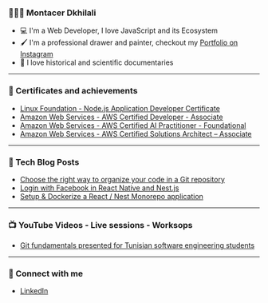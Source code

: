 ### 🙋🏻‍♂️ Montacer Dkhilali

- 💻 I'm a Web Developer, I love JavaScript and its Ecosystem
- 🖌 I'm a professional drawer and painter, checkout my [Portfolio on Instagram](https://instagram.com/montacerart)
- 💜 I love historical and scientific documentaries

---

### 📜 Certificates and achievements

- [Linux Foundation - Node.js Application Developer Certificate](https://www.credly.com/badges/f42b9299-4e32-47f3-a84a-1e11eec12c3a)
- [Amazon Web Services - AWS Certified Developer - Associate](https://www.credly.com/badges/6b4a2d98-2f20-4c59-9446-91adfd75af1d)
- [Amazon Web Services - AWS Certified AI Practitioner - Foundational](https://www.credly.com/badges/b9e8f6b8-0699-4d67-8619-4694893f46c1)
- [Amazon Web Services - AWS Certified Solutions Architect – Associate](https://www.credly.com/badges/73f48ef0-dafb-4239-bffe-dd71ef45b680)

---

### 📕 Tech Blog Posts

- [Choose the right way to organize your code in a Git repository](https://montacerdk.medium.com/choose-the-right-way-to-organize-your-code-in-a-git-repository-a900bf52e326)
- [Login with Facebook in React Native and Nest.js](https://montacerdk.medium.com/login-with-facebook-in-react-native-and-nest-js-39730e76b89)
- [Setup & Dockerize a React / Nest Monorepo application](https://montacerdk.medium.com/setup-dockerize-a-react-nest-monorepo-application-7a800060bd63)

---

### 📺 YouTube Videos - Live sessions - Worksops

- [Git fundamentals presented for Tunisian software engineering students ](https://www.youtube.com/watch?v=p3NiagnWF4o)

---

### 💬 Connect with me

- [LinkedIn](https://www.linkedin.com/in/montacerdk/)
